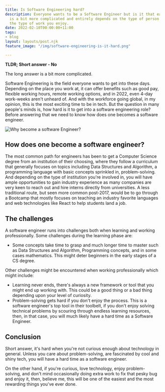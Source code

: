 ```yaml
---
title: Is Software Engineering hard?
description: Everyone wants to be a Software Engineer but is it that easy? The answer
  is a bit more complicated and entirely depends on the type of person you are and
  the type of work you enjoy.
date: 2022-02-10T00:00:00+11:00
tags:
- blog
layout: layouts/post.njk
feature_image: "/img/software-engineering-is-it-hard.png"

---
```

**TLDR; Short answer - No**

The long answer is a bit more complicated.

Software Engineering is the field everyone wants to get into these days. Depending on the place you work at, it can offer benefits such as good pay, flexible working hours, remote working options, and in 2022, even 4-day work-weeks aren't unheard of. And with the workforce going global, in my opinion, this is the most exciting time to be in tech. But the question in many people's minds is, how hard is it to get into a software engineering role? Before answering that we need to know how does one becomes a software engineer.

![Why become a software Engineer?](/img/blue-step-by-step-social-media-checklist-infographic.png "Why become a software Engineer?")

## How does one become a software engineer?

The most common path for engineers has been to get a Computer Science degree from an institution of their choosing, where they follow a curriculum that generally focuses on topics including Data Structures and Algorithm, a programming language with basic concepts sprinkled in, problem-solving. And depending on the type of institution you're involved in, you will have ample opportunities to gain industry experience as many companies are very keen to reach out and hire interns directly from universities. A less traditional route, but seen more common post-2017,  would be to go through a Bootcamp that mostly focuses on teaching an industry favorite languages and web technologies like React to help students land a job.

## The challenges

A software engineer runs into challenges both when learning and working professionally. Some challenges during the learning phase are:

* Some concepts take time to grasp and much longer time to master such as Data Structures and Algorithm, Programming concepts, and in some cases mathematics. This might deter beginners in the early stages of a CS degree.

Other challenges might be encountered when working professionally which might include:

* Learning never ends, there's always a new framework or tool that you might end up working with. This could be a good thing or a bad thing depending upon your level of curiosity.
* Problem-solving gets hard if you don't enjoy the process. This is a software engineer's top tool in their toolbelt, if you don't enjoy solving technical problems by scouring through endless learning resources, then, in that case, you will much likely have a hard time as a Software Engineer.

## Conclusion

Short answer, it's hard when you're not curious enough about technology in general. Unless you care about problem-solving, are fascinated by cool and shiny tech, you will have a hard time as a software engineer.

On the other hand, if you're curious, love technology, enjoy problem-solving, and don't mind occasionally doing extra work to fix that pesky bug and enjoy it, then, believe me, this will be one of the easiest and the most rewarding things you've ever done.